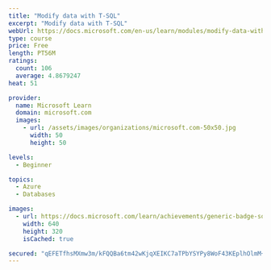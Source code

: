 ```yaml
---
title: "Modify data with T-SQL"
excerpt: "Modify data with T-SQL"
webUrl: https://docs.microsoft.com/en-us/learn/modules/modify-data-with-transact-sql/
type: course
price: Free
length: PT56M
ratings:
  count: 106
  average: 4.8679247
heat: 51

provider:
  name: Microsoft Learn
  domain: microsoft.com
  images:
    - url: /assets/images/organizations/microsoft.com-50x50.jpg
      width: 50
      height: 50

levels:
  - Beginner

topics:
  - Azure
  - Databases

images:
  - url: https://docs.microsoft.com/learn/achievements/generic-badge-social.png
    width: 640
    height: 320
    isCached: true

secured: "qEFETfhsMXmw3m/kFQQBa6tm42wKjqXEIKC7aTPbYSYPy8WoF43KEplhOlmM+PVqXjdZRjaofRGyiTwUbRPF/Lj3EnCpI9XyN0QFZvch+O9knTqyz4mWTZ7kh3uway71m1+MQ1BfOTJ+8aLcFTM3uruZktXKrcQTrRzQasDg1Op+cylWTOulICad78/6bWnDipRteS0G8Z5MqDaQmn8QJaUyVywDRQRcwUFN0t+p8rRsYqeCMGs9EzsGFAV3bF2j3A8nI5Cszbq4mLnVPpCmRpjkO2RLATxnfJ42ljG+4QxQZtIdB8RRRCiQkR/ugMd7A9b1S2+dAkho2A+FgXDvJRqRD9V1gqNBxui4cx06/3qJA+3HN0I7/Hyg06681h+FXuJC3jDDANWtqjbc3ZTH/UvQM1ZqLlt2sMX3LDj7NM8=;ZIIlLLc4HCD1i9s2iZDMjw=="
---
```


